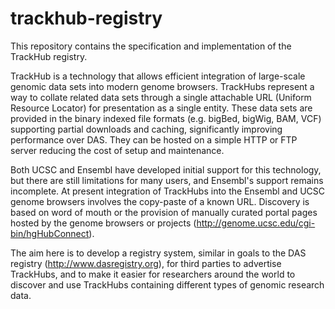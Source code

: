 trackhub-registry
=================

This repository contains the specification and implementation of the TrackHub registry.

TrackHub is a technology that allows efficient integration of large-scale genomic data sets into modern genome browsers. TrackHubs represent a way to collate related data sets through a single attachable URL (Uniform Resource Locator) for presentation as a single entity. These data sets are provided in the binary indexed file formats (e.g. bigBed, bigWig, BAM, VCF) supporting partial downloads and caching, significantly improving performance over DAS. They can be hosted on a
simple HTTP or FTP server reducing the cost of setup and maintenance.

Both UCSC and Ensembl have developed initial support for this technology, but there are still limitations for many users, and Ensembl's support remains incomplete. At present integration of TrackHubs into the Ensembl and UCSC genome browsers involves the copy-paste of a known URL. Discovery is based on word of mouth or the provision of manually curated portal pages hosted by the genome browsers or projects (http://genome.ucsc.edu/cgi-bin/hgHubConnect).

The aim here is to develop a registry system, similar in goals to the DAS registry (http://www.dasregistry.org), for third parties to advertise TrackHubs, and to make it easier for researchers around the world to discover and use TrackHubs containing different types of genomic research data.
